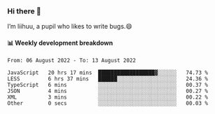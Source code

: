 ### Hi there 👋
I’m liihuu, a pupil who likes to write bugs.😄


#### 📊 Weekly development breakdown
<!--START_SECTION:waka-->

```text
From: 06 August 2022 - To: 13 August 2022

JavaScript   20 hrs 17 mins  ██████████████████▓░░░░░░   74.73 %
LESS         6 hrs 37 mins   ██████░░░░░░░░░░░░░░░░░░░   24.36 %
TypeScript   6 mins          ░░░░░░░░░░░░░░░░░░░░░░░░░   00.37 %
JSON         4 mins          ░░░░░░░░░░░░░░░░░░░░░░░░░   00.27 %
XML          3 mins          ░░░░░░░░░░░░░░░░░░░░░░░░░   00.22 %
Other        0 secs          ░░░░░░░░░░░░░░░░░░░░░░░░░   00.03 %
```

<!--END_SECTION:waka-->

<!--
**liihuu/liihuu** is a ✨ _special_ ✨ repository because its `README.md` (this file) appears on your GitHub profile.

Here are some ideas to get you started:

- 🔭 I’m currently working on ...
- 🌱 I’m currently learning ...
- 👯 I’m looking to collaborate on ...
- 🤔 I’m looking for help with ...
- 💬 Ask me about ...
- 📫 How to reach me: ...
- 😄 Pronouns: ...
- ⚡ Fun fact: ...
-->
